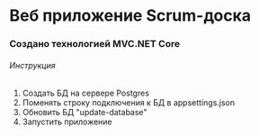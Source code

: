 # Веб приложение Scrum-доска
### Создано технологией  MVC.NET Core ###

###### Инструкция ######

1. Создать БД на сервере Postgres
2. Поменять строку подключения к БД в appsettings.json
3. Обновить БД "update-database"
4. Запустить приложение
